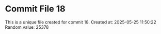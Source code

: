 # Commit File 18

This is a unique file created for commit 18.
Created at: 2025-05-25 11:50:22
Random value: 25378
